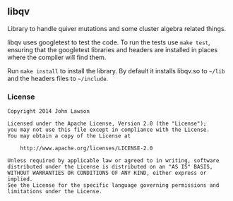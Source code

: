 ## libqv

Library to handle quiver mutations and some cluster algebra related things.

libqv uses googletest to test the code. To run the tests use `make test`, ensuring
that the googletest libraries and headers are installed in places where the
compiler will find them.

Run `make install` to install the library. By default it installs libqv.so to
`~/lib` and the headers files to `~/include`.

### License
```
Copyright 2014 John Lawson

Licensed under the Apache License, Version 2.0 (the "License");
you may not use this file except in compliance with the License.
You may obtain a copy of the License at

    http://www.apache.org/licenses/LICENSE-2.0

Unless required by applicable law or agreed to in writing, software
distributed under the License is distributed on an "AS IS" BASIS,
WITHOUT WARRANTIES OR CONDITIONS OF ANY KIND, either express or implied.
See the License for the specific language governing permissions and
limitations under the License.
```


